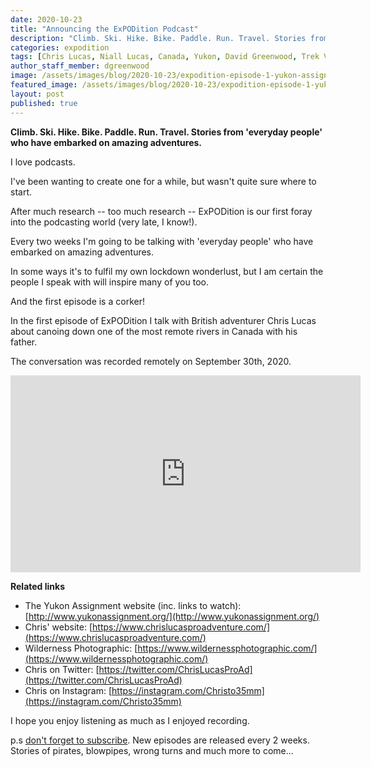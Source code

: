 ```yaml
---
date: 2020-10-23
title: "Announcing the ExPODition Podcast"
description: "Climb. Ski. Hike. Bike. Paddle. Run. Travel. Stories from 'everyday people' who have embarked on amazing adventures."
categories: expodition
tags: [Chris Lucas, Niall Lucas, Canada, Yukon, David Greenwood, Trek View]
author_staff_member: dgreenwood
image: /assets/images/blog/2020-10-23/expodition-episode-1-yukon-assignment-meta.jpg
featured_image: /assets/images/blog/2020-10-23/expodition-episode-1-yukon-assignment-sm.jpg
layout: post
published: true
---
```


**Climb. Ski. Hike. Bike. Paddle. Run. Travel. Stories from 'everyday people' who have embarked on amazing adventures.**

I love podcasts.

I've been wanting to create one for a while, but wasn't quite sure where to start.

After much research -- too much research -- ExPODition is our first foray into the podcasting world (very late, I know!).

Every two weeks I'm going to be talking with 'everyday people' who have embarked on amazing adventures.

In some ways it's to fulfil my own lockdown wonderlust, but I am certain the people I speak with will inspire many of you too.

And the first episode is a corker!

In the first episode of ExPODition I talk with British adventurer Chris Lucas about canoing down one of the most remote rivers in Canada with his father.

The conversation was recorded remotely on September 30th, 2020.

<iframe width="560" height="315" src="https://www.youtube-nocookie.com/embed/nqKyOcQ0bdo" title="YouTube video player" frameborder="0" allow="accelerometer; autoplay; clipboard-write; encrypted-media; gyroscope; picture-in-picture" allowfullscreen></iframe>

**Related links**

* The Yukon Assignment website (inc. links to watch): [http://www.yukonassignment.org/](http://www.yukonassignment.org/)
* Chris' website: [https://www.chrislucasproadventure.com/](https://www.chrislucasproadventure.com/)
* Wilderness Photographic: [https://www.wildernessphotographic.com/](https://www.wildernessphotographic.com/)
* Chris on Twitter: [https://twitter.com/ChrisLucasProAd](https://twitter.com/ChrisLucasProAd)
* Chris on Instagram: [https://instagram.com/Christo35mm](https://instagram.com/Christo35mm)

I hope you enjoy listening as much as I enjoyed recording.

p.s [don't forget to subscribe](https://www.expodition.org/). New episodes are released every 2 weeks. Stories of pirates, blowpipes, wrong turns and much more to come...